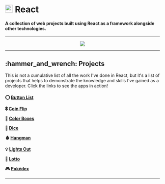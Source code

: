 # <img src="https://upload.wikimedia.org/wikipedia/commons/thumb/a/a7/React-icon.svg/2300px-React-icon.svg.png" width=25> React

<h4>A collection of web projects built using React as a framework alongside other technologies.</h4>

***

<div id="MainImage" align=center>
  <img src="https://images.unsplash.com/photo-1562813733-b31f71025d54?ixlib=rb-1.2.1&ixid=MnwxMjA3fDB8MHxwaG90by1wYWdlfHx8fGVufDB8fHx8&auto=format&fit=crop&w=1769&q=80">
</div>

***

<div>
<h2>:hammer_and_wrench: Projects</h2>
<p>This is not a cumulative list of all the work I've done in React, but it's a list of projects that helps to demonstrate the knowledge and skills I've gained as a developer. Click the links to see the apps in action!</p>
</div>

<h4>

:o: [Button List](https://github.com/HonorableAnomaly/Pokemon-Master)

:heavy_dollar_sign: [Coin Flip](https://github.com/HonorableAnomaly/LuminousPowerPool)

:large_blue_diamond: [Color Boxes](https://github.com/HonorableAnomaly/PokeMart)

:game_die: [Dice](https://github.com/HonorableAnomaly/CompassCamp)

:drop_of_blood: [Hangman](https://github.com/HonorableAnomaly/Advanced-WebDev/tree/main/Modern-JS/Modern-WebDev-Projects/MazeGame)

:bulb: [Lights Out](https://github.com/HonorableAnomaly/Advanced-WebDev/tree/main/Modern-JS/Modern-WebDev-Projects/CinemaClash)
  
:8ball: [Lotto](https://github.com/HonorableAnomaly/Advanced-WebDev/tree/main/Modern-JS/Modern-WebDev-Projects/CinemaClash)
  
:video_game: [Pokédex](https://github.com/HonorableAnomaly/Advanced-WebDev/tree/main/Modern-JS/Modern-WebDev-Projects/CinemaClash)

</h4>

***
